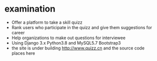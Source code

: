 # examination

* Offer a platform to take a skill quizz
* Rank users who participate in the quizz and give them suggestions for career
* Help organizations to make out questions for interviewee
* Using Django 3.x Python3.8 and MySQL5.7 Bootstrap3
* the site is under building http://www.quizz.cn and the source code places here
